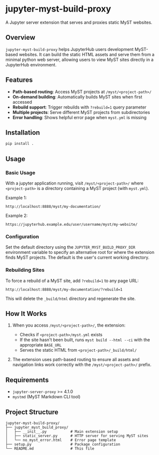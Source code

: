 # jupyter-myst-build-proxy

A Jupyter server extension that serves and proxies static MyST websites.

## Overview

`jupyter-myst-build-proxy` helps JupyterHub users development MyST-based websites. It can build the static HTML assets and serve them from a minimal python web server, allowing users to view MyST sites directly in a JupyterHub environment.

## Features

- **Path-based routing**: Access MyST projects at `/myst/<project-path>/`
- **On-demand building**: Automatically builds MyST sites when first accessed
- **Rebuild support**: Trigger rebuilds with `?rebuild=1` query parameter
- **Multiple projects**: Serve different MyST projects from subdirectories
- **Error handling**: Shows helpful error page when `myst.yml` is missing

## Installation

```bash
pip install .
```

## Usage

### Basic Usage

With a jupyter application running, visit `/myst/<project-path>/` where `<project-path>` is a directory containing a MyST project (with `myst.yml`).

Example 1:
```
http://localhost:8888/myst/my-documentation/
```

Example 2:
```
https://jupyterhub.example.edu/user/username/myst/my-website/
```

### Configuration

Set the default directory using the `JUPYTER_MYST_BUILD_PROXY_DIR` environment variable to specify an alternative root for where the extension finds MyST projects. The default is the user's current working directory.

### Rebuilding Sites

To force a rebuild of a MyST site, add `?rebuild=1` to any page URL:

```
http://localhost:8888/myst/my-documentation/?rebuild=1
```

This will delete the `_build/html` directory and regenerate the site.

## How It Works

1. When you access `/myst/<project-path>/`, the extension:
   - Checks if `<project-path>/myst.yml` exists
   - If the site hasn't been built, runs `myst build --html --ci` with the appropriate `BASE_URL`
   - Serves the static HTML from `<project-path>/_build/html/`

2. The extension uses path-based routing to ensure all assets and navigation links work correctly with the `/myst/<project-path>/` prefix.

## Requirements

- `jupyter-server-proxy` >= 4.1.0
- `mystmd` (MyST Markdown CLI tool)

## Project Structure

```
jupyter-myst-build-proxy/
├── jupyter_myst_build_proxy/
│   ├── __init__.py           # Main extension setup
│   ├── static_server.py      # HTTP server for serving MyST sites
│   └── no_myst_error.html    # Error page template
├── setup.py                  # Package configuration
└── README.md                 # This file
```
